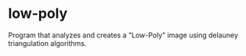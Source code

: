 # low-poly
Program that analyzes and creates a "Low-Poly" image using delauney triangulation algorithms.

